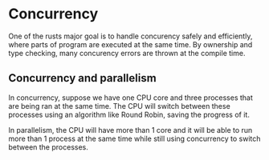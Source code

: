 # Concurrency

One of the rusts major goal is to handle concurency safely and efficiently, where parts of program  are executed at the same time. By ownership and type checking, many concurency errors are thrown at the compile time.

## Concurrency and parallelism

In concurrency, suppose we have one CPU core and three processes that are being ran at the same time. The CPU will switch between these processes using an algorithm like Round Robin, saving the progress of it.

In parallelism, the CPU will have more than 1 core and it will be able to run more than 1 process at the same time while still using concurrency to switch between the processes.